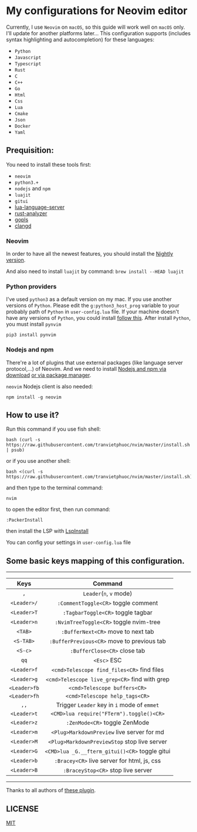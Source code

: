 # My configurations for Neovim editor

Currently, I use `Neovim` on `macOS`, so this guide will work well on `macOS` only. I'll update for another platforms later...
This configuration supports (includes syntax highlighting and autocompletion) for these languages:

- `Python`
- `Javascript`
- `Typescript`
- `Rust`
- `C`
- `C++`
- `Go`
- `Html`
- `Css`
- `Lua`
- `Cmake`
- `Json`
- `Docker`
- `Yaml`

## Prequisition:

You need to install these tools first:

- `neovim`
- `python3.+`
- `nodejs` and `npm`
- `luajit`
- `gitui`
- [lua-language-server](<https://github.com/sumneko/lua-language-server/wiki/Build-and-Run-(Standalone)>)
- [rust-analyzer](https://rust-analyzer.github.io/manual.html#rust-analyzer-language-server-binary)
- [gopls](https://github.com/golang/tools/blob/master/gopls/doc/vim.md)
- [clangd](https://clangd.llvm.org/installation.html)

### Neovim

In order to have all the newest features, you should install the [Nightly version](https://github.com/neovim/neovim/wiki/Installing-Neovim).

And also need to install `luajit` by command: `brew install --HEAD luajit`

### Python providers

I've used `python3` as a default version on my mac. If you use another versions of `Python`.
Please edit the `g:python3_host_prog` variable to your probably path of `Python` in `user-config.lua` file.
If your machine doesn't have any versions of `Python`, you could install [follow this](https://www.python.org/).
After install `Python`, you must install `pynvim`

```
pip3 install pynvim
```

### Nodejs and npm

There're a lot of plugins that use external packages (like language server protocol,...) of Neovim. And we need to install [Nodejs and npm via download](https://nodejs.org/en/download/)
[or via package manager](https://nodejs.org/en/download/package-manager/).

`neovim` Nodejs client is also needed:

```
npm install -g neovim
```

## How to use it?

Run this command if you use fish shell:

```
bash (curl -s https://raw.githubusercontent.com/tranvietphuoc/nvim/master/install.sh | psub)
```

or if you use another shell:

```
bash <(curl -s https://raw.githubusercontent.com/tranvietphuoc/nvim/master/install.sh)
```

and then type to the terminal command:

```
nvim
```

to open the editor first, then run command:

```
:PackerInstall

```

then install the LSP with [LspInstall](https://github.com/kabouzeid/nvim-lspinstall)


You can config your settings in `user-config.lua` file


## Some basic keys mapping of this configuration.

---

|     Keys     |                   Command                    |
| :----------: | :------------------------------------------: |
|     `,`      |           `Leader`(`n`, `v` mode)            |
| `<Leader>/`  |           `:CommentToggle<CR>` toggle comment|
| `<Leader>T`  |             `:TagbarToggle<CR>` toggle tagbar|
| `<Leader>n`  |        `:NvimTreeToggle<CR>` toggle nvim-tree|
|   `<TAB>`    |            `:BufferNext<CR>` move to next tab|
|  `<S-TAB>`   |    `:BufferPrevious<CR>` move to previous tab|
|   `<S-c>`    |                  `:BufferClose<CR>` close tab|
|     `qq`     |                   `<Esc>` ESC                |
| `<Leader>f`  |    `<cmd>Telescope find_files<CR>` find files|
| `<Leader>g`  | `<cmd>Telescope live_grep<CR>` find with grep|
| `<Leader>fb` |         `<cmd>Telescope buffers<CR>`         |
| `<Leader>fh` |        `<cmd>Telescope help_tags<CR>`        |
|     `,,`     | Trigger `Leader` key in `i` mode of `emmet`  |
| `<Leader>t`  |  `<CMD>lua require("FTerm").toggle()<CR>`    |
| `<Leader>z`  |            `:ZenMode<CR>` toggle ZenMode     |
| `<Leader>m`  |  `<Plug>MarkdownPreview` live server for md  |
| `<Leader>M`  | `<Plug>MarkdownPreviewStop` stop live server |
| `<Leader>G`  |`<CMD>lua _G.__fterm_gitui()<CR>` toggle gitui|
| `<Leader>b`  | `:Bracey<CR>` live server for html, js, css  |
| `<Leader>B`  |      `:BraceyStop<CR>` stop live server      |

---


Thanks to all authors of [these plugin](./lua/plugins.lua).


## LICENSE

[MIT](./LICENSE)
